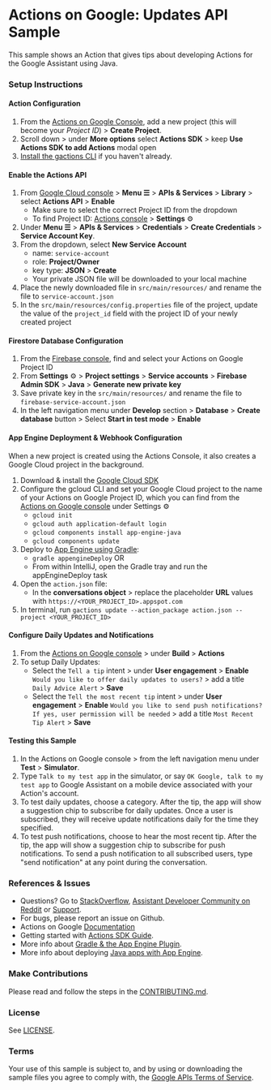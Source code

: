 # Actions on Google: Updates API Sample 

This sample shows an Action that gives tips about developing Actions for the Google Assistant using Java.

### Setup Instructions

#### Action Configuration
1. From the [Actions on Google Console](https://console.actions.google.com/), add a new project (this will become your *Project ID*) > **Create Project**.
1. Scroll down > under **More options** select **Actions SDK** > keep **Use Actions SDK to add Actions** modal open
1. [Install the gactions CLI](https://developers.google.com/actions/tools/gactions-cli) if you haven't already.
 
#### Enable the Actions API
1. From [Google Cloud console](https://console.cloud.google.com/) > **Menu ☰** > **APIs & Services** > **Library** > select **Actions API** > **Enable**
    + Make sure to select the correct Project ID from the dropdown
    + To find Project ID: [Actions console](https://console.actions.google.com/) > **Settings** ⚙ 
4. Under **Menu ☰** > **APIs & Services** > **Credentials** > **Create Credentials** > **Service Account Key**.
5. From the dropdown, select **New Service Account**
    + name:  `service-account`
    + role:  **Project/Owner**
    + key type: **JSON** > **Create**
    + Your private JSON file will be downloaded to your local machine
1. Place the newly downloaded file in `src/main/resources/` and rename the file to `service-account.json`
1. In the `src/main/resources/config.properties` file of the project, update the value of the `project_id` field with the project ID of your newly created project
   
#### Firestore Database Configuration
1. From the [Firebase console](https://console.firebase.google.com), find and select your Actions on Google Project ID
1. From **Settings** ⚙ > **Project settings** > **Service accounts** > **Firebase Admin SDK** > **Java** > **Generate new private key**
1. Save private key in the `src/main/resources/` and rename the file to `firebase-service-account.json`
1. In the left navigation menu under **Develop** section > **Database** > **Create database** button > Select **Start in test mode** > **Enable**

#### App Engine Deployment & Webhook Configuration
When a new project is created using the Actions Console, it also creates a Google Cloud project in the background.

1. Download & install the [Google Cloud SDK](https://cloud.google.com/sdk/docs/)
1. Configure the gcloud CLI and set your Google Cloud project to the name of your Actions on Google Project ID, which you can find from the [Actions on Google console](https://console.actions.google.com/) under Settings ⚙
   + `gcloud init`
   + `gcloud auth application-default login`
   + `gcloud components install app-engine-java`
   + `gcloud components update`
1. Deploy to [App Engine using Gradle](https://cloud.google.com/appengine/docs/flexible/java/using-gradle):
   + `gradle appengineDeploy` OR
   +  From within IntelliJ, open the Gradle tray and run the appEngineDeploy task
1. Open the `action.json` file: 
   + In the **conversations object** > replace the placeholder **URL** values with `https://<YOUR_PROJECT_ID>.appspot.com`
1. In terminal, run `gactions update --action_package action.json --project <YOUR_PROJECT_ID>`

#### Configure Daily Updates and Notifications
1. From the [Actions on Google console](https://console.actions.google.com) > under **Build** > **Actions**
1. To setup Daily Updates:
    + Select the `Tell a tip` intent > under **User engagement** > **Enable** `Would you like to offer daily updates to users?` > add a title `Daily Advice Alert` > **Save**
    + Select the `Tell the most recent tip` intent > under **User engagement** > **Enable** `Would you like to send push notifications? If yes, user permission will be needed` > add a title `Most Recent Tip Alert` > **Save**

#### Testing this Sample
1. In the Actions on Google console > from the left navigation menu under **Test** > **Simulator**.
1. Type `Talk to my test app` in the simulator, or say `OK Google, talk to my test app` to Google Assistant on a mobile device associated with your Action's account.
1. To test daily updates, choose a category. After the tip, the app will show a suggestion chip to subscribe for daily updates. Once a user is subscribed, they will receive update notifications daily for the time they specified.
1. To test push notifications, choose to hear the most recent tip. After the tip, the app will show
   a suggestion chip to subscribe for push notifications. To send a push notification to all subscribed users, type "send notification" at any point during the conversation.

### References & Issues
+ Questions? Go to [StackOverflow](https://stackoverflow.com/questions/tagged/actions-on-google), [Assistant Developer Community on Reddit](https://www.reddit.com/r/GoogleAssistantDev/) or [Support](https://developers.google.com/actions/support/).
+ For bugs, please report an issue on Github.
+ Actions on Google [Documentation](https://developers.google.com/actions/extending-the-assistant)
+ Getting started with [Actions SDK Guide](https://developers.google.com/actions/sdk/).
+ More info about [Gradle & the App Engine Plugin](https://cloud.google.com/appengine/docs/flexible/java/using-gradle).
+ More info about deploying [Java apps with App Engine](https://cloud.google.com/appengine/docs/standard/java/quickstart).
 
### Make Contributions
Please read and follow the steps in the [CONTRIBUTING.md](CONTRIBUTING.md).
 
### License
See [LICENSE](LICENSE).
 
### Terms
Your use of this sample is subject to, and by using or downloading the sample files you agree to comply with, the [Google APIs Terms of Service](https://developers.google.com/terms/).
